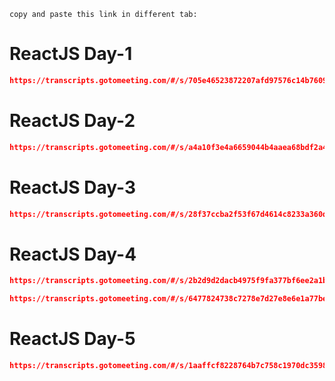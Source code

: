 `copy and paste this link in different tab:`

<h1>ReactJS Day-1</h1>


```json
https://transcripts.gotomeeting.com/#/s/705e46523872207afd97576c14b7609bf22535c2d1267b51d43e198488b5f796
```
<h1>ReactJS Day-2</h1>

```json
https://transcripts.gotomeeting.com/#/s/a4a10f3e4a6659044b4aaea68bdf2a473c04f1f2bb3923156bb4ffd49c378d2b
```
<h1>ReactJS Day-3</h1>

```json
https://transcripts.gotomeeting.com/#/s/28f37ccba2f53f67d4614c8233a360dce87ba83be39bde88ca571e3394c4ee30
```
<h1>ReactJS Day-4</h1>

```json
https://transcripts.gotomeeting.com/#/s/2b2d9d2dacb4975f9fa377bf6ee2a1b21618ad25eb5aebe666d5fa9df24dda39
```
```json
https://transcripts.gotomeeting.com/#/s/6477824738c7278e7d27e8e6e1a77be90784a86e46760ed6233cc2bacfcf7bf5
```

<h1>ReactJS Day-5</h1>

```json
https://transcripts.gotomeeting.com/#/s/1aaffcf8228764b7c758c1970dc35985e3affc968869abcb4397502d86321089
```